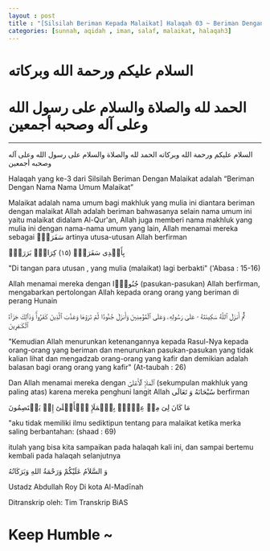 ```yaml
---
layout : post
title : "[Silsilah Beriman Kepada Malaikat] Halaqah 03 ~ Beriman Dengan Nama Nama Umum Malaikat"
categories: [sunnah, aqidah , iman, salaf, malaikat, halaqah3]
---
```

# السلام عليكم ورحمة الله وبركاته
# الحمد لله والصلاة والسلام على رسول الله وعلى آله وصحبه أجمعين

---

السلام عليكم ورحمة الله وبركاته
الحمد لله والصلاة والسلام على رسول الله وعلى آله وصحبه أجمعين

Halaqah yang ke-3 dari Silsilah Beriman Dengan Malaikat adalah “Beriman Dengan Nama Nama Umum Malaikat”

Malaikat adalah nama umum bagi makhluk yang mulia ini diantara beriman dengan malaikat Allah adalah beriman bahwasanya selain nama umum ini yaitu malaikat didalam Al-Qur'an, Allah juga memberi nama makhluk yang mulia ini dengan nama-nama umum yang lain, Allah menamai mereka sebagai سَفَرَةٍ۬ artinya utusa-utusan Allah berfirman

بِأَيۡدِى سَفَرَةٍ۬ (﻿١٥﻿) كِرَامِۭ بَرَرَةٍ۬

"Di tangan para utusan , yang mulia (malaikat) lagi berbakti" ('Abasa : 15-16)

Allah menamai mereka dengan جُنُودً۬ا (pasukan-pasukan) Allah berfirman, mengabarkan pertolongan Allah kepada orang orang yang beriman di perang Hunain

ثُمَّ أَنزَلَ ٱللَّهُ سَكِينَتَهُ ۥ عَلَىٰ رَسُولِهِۦ وَعَلَى ٱلۡمُؤۡمِنِينَ وَأَنزَلَ جُنُودً۬ا لَّمۡ تَرَوۡهَا وَعَذَّبَ ٱلَّذِينَ كَفَرُواْ‌ۚ وَذَٲلِكَ جَزَآءُ ٱلۡكَـٰفِرِينَ


"Kemudian Allah menurunkan ketenangannya kepada Rasul-Nya kepada orang-orang yang beriman dan menurunkan pasukan-pasukan yang tidak kalian lihat dan mengadzab orang-orang yang kafir dan demikian adalah balasan bagi orang orang yang kafir" (At-taubah : 26)

Dan Allah menamai mereka dengan ٱلۡمَلَإِ ٱلۡأَعۡلَىٰٓ (sekumpulan makhluk yang paling atas) karena mereka penghuni langit  Allah سُبْحَانَهُ وَ تَعَالَى berfirman

مَا كَانَ لِىَ مِنۡ عِلۡمِۭ بِٱلۡمَلَإِ ٱلۡأَعۡلَىٰٓ إِذۡ يَخۡتَصِمُونَ


"aku tidak memiliki ilmu sediktipun tentang para malaikat ketika merka saling berbantahan: (shaad : 69)

itulah yang bisa kita sampaikan pada halaqah kali ini, dan sampai bertemu kembali pada halaqah selanjutnya

وَ السَّلاَمُ عَلَيْكُمْ وَرَحْمَةُ اللهِ وَبَرَكَاتُهُ

Ustadz Abdullah Roy
Di kota Al-Madīnah

Ditranskrip oleh: Tim Transkrip BiAS

# Keep Humble ~
